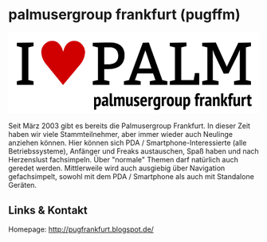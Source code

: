 # palmusergroup frankfurt (pugffm)
![palmusergroup frankfurt](./pugffm.logo.png)

Seit März 2003 gibt es bereits die Palmusergroup Frankfurt. In dieser Zeit haben wir viele
Stammteilnehmer, aber immer wieder auch Neulinge anziehen können. Hier können sich PDA /
Smartphone-Interessierte (alle Betriebssysteme), Anfänger und Freaks austauschen, Spaß haben und nach
Herzenslust fachsimpeln. Über "normale" Themen darf natürlich auch geredet werden. Mittlerweile wird auch
ausgiebig über Navigation gefachsimpelt, sowohl mit dem PDA / Smartphone als auch mit Standalone Geräten.


## Links &amp; Kontakt

Homepage: <http://pugfrankfurt.blogspot.de/>











